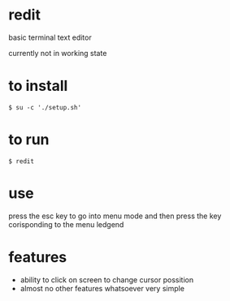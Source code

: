 redit
=====

basic terminal text editor

currently not in working state

to install
=
 ```$ su -c './setup.sh' ```

to run
=
 ```$ redit ```

use
=
press the esc key to go into menu mode and then press the key corisponding to the menu ledgend

features
=
* ability to click on screen to change cursor possition
* almost no other features whatsoever very simple

